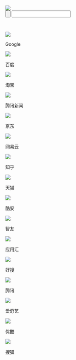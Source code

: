 <!DOCTYPE html>
<html xmlns="http://www.w3.org/1999/xhtml">
<head>
<meta content="en-us" http-equiv="Content-Language" />
<meta content="text/html; charset=utf-8" http-equiv="Content-Type" />
<meta name="viewport" content="width=device-width, initial-scale=1.0" />
<title>主页</title>
</head>
<style>
/*下方这句不动它，翻译开始*/

* {
	padding: 0;
	margin: 0;
}

/*翻译
主页整体样式 
文本对齐︰ 中心;
背景色︰ #ffffff  使用夜间默认时修改为#000000即可
}
*/

body {
	text-align: center;
	background-color: #ffffff;
}

/*翻译
logo图标样式 
宽度︰ 128px;
高度︰ 80px;
最大宽度︰ 250px;
动画︰ flipInX 4s;
-webkit 动画︰ flipInX 4s
}*/


img.smaller {
	width: 96px;
	height: 96px;
	max-width: 96px;
	animation: flipInX 4s;
	-webkit-animation: flipInX 4s
}



/*翻译
logo添加文字样式 
字体大小︰ 2em;
白色空间︰ 正常;
自动换行︰ 断词;
文本修饰︰ 无;
颜色: #232323
}*/

.logo {
	font-size: 2em;
	white-space: normal;
	word-wrap: break-word;
	text-decoration: none;
	color: #232323
}

/*翻译
搜索栏字体样式 
宽度︰ 90%;
高度︰ 40px;
背景颜色︰ 透明;
边境︰ 无;
大纲︰ 0;
字体大小︰ 18px;
字体颜色: #426ab3;
填充︰ 0 20px;
边界半径︰ 50px
}*/

#search_input {
	width: 90%;
	height: 45px;
	background-color: transparent;
	border: none;
	outline: 0;
	font-size: 18px;
	color: #426ab3;
	padding: 0 20px;
	border-radius: 40px;
}

/*翻译
搜索框边距 
下边距︰ 30px;
上边距︰ 20px;
*/

.search_part {
	margin-bottom: 30px;
	margin-top: 20px;
}

/*翻译
跨度样式
显示︰ 阻止;
溢出︰ 隐藏;
左填充︰ 5px;
垂直对齐︰ 居中;
*/

span {
	display: block;
	overflow: hidden;
	padding-left: 5px;
	vertical-align: middle;
}

/*翻译
搜索栏框架样式 {
框阴影︰ 0 0 18px rgba(70,70,40,.255);括号里的颜色为Rgb默认，可进入http://rgb.phpddt.com/查询
-webkit 动画︰ fadeIn 2.5;
动画︰ fadeIn 2.5;
背景色︰ rgba(255,255,255,.100);
边界半径︰ 50px;
显示︰ 表;
垂直对齐︰ 居中;
宽度︰ 80%;根据你喜欢的宽度调整，目前我为了对齐图标使用80%
高度︰ 40px;
最大宽度︰ 400px;
边距︰ 10px 默认布局;
}
*/

.search_bar {
	box-shadow: 0 0 18px rgba(70,70,40,.255);
	-webkit-animation: fadeIn 2.5s;
	animation: fadeIn 2.5s;
	background-color: rgba(255,255,255,.100);
	border-radius: 50px;
	display: table;
	vertical-align: middle;
	width: 80%;
	height: 40px;
	max-width: 400px;
	margin: 10px auto;
}

/*翻译
搜索栏搜索目标确认图标样式，目前为米奇
轮廓边框︰ 0;
高度︰ 40px;
浮标位置︰ 右;
颜色: #000;
字体大小︰ 16px;
字体粗细︰ 700;
边境︰ 无;
背景颜色︰ 透明;
填充︰ 0 13px 0 13px
*/

#search_submit {
	outline: 0;
	height: 40px;
	float: right;
	color: #000;
	font-size: 16px;
	font-weight: 700;
	border: none;
	background-color: transparent;
	padding: 0 13px 0 13px
}

/*翻译
书签图标排版目录样式 
宽度︰ 100%;
文本对齐︰ 中心;
填充顶部︰ 15px;
填充底部︰ 15px;
*/

#content {
	width: 100%;
	text-align: center;
	padding-top: 15px;
	padding-bottom: 15px;
}

/*翻译
书签框架样式
-webkit 动画︰ fadeInDown 1s;
动画︰ fadeInDown 1s;
位置︰ 相对应;
显示︰ 显示在内部;
宽度︰ 75px;
边境︰ 0;
*/

.box {
	-webkit-animation: fadeInDown 1s;
	animation: fadeInDown 1s;
	position: relative;
	display: inline-block;
	width: 75px;
	border: 0;
}


/*翻译
书签图标样式
宽度︰ 100%;
高度︰ 100%;
位置︰ 不受限制;
左︰ 0;
顶︰ 0;
*/

.box a {
	width: 100%;
	height: 100%;
	position: absolute;
	left: 0;
	top: 0;
}

/*翻译
书签字体样式
颜色: #232323;使用夜间模式时修改为#eee或者#f2eada即可
高度︰ 1.5em;
线的高度︰ 1.5em;
宽度︰ 72px;
字体大小︰ 0.75em;
白色空间︰ nowrap;
溢出︰ 隐藏;
边距︰ 默认布局;
-webkit 边框顶部右半径︰ 5px;
-webkit 边框底部右半径︰ 5px;
文本溢出︰ 省略;
-o 文本溢出︰ 省略;
气相色谱-质谱-文本-溢出︰ 省略;
填充顶部︰ 3px;
填充底部︰ 8px;
*/

.url {
	color: #232323;
	height: 1.5em;
	line-height: 1.5em;
	width: 72px;
	font-size: 0.75em;
	white-space: nowrap;
	overflow: hidden;
	margin: auto;
	-webkit-border-top-right-radius: 5px;
	-webkit-border-bottom-right-radius: 5px;
	text-overflow: ellipsis;
	-o-text-overflow: ellipsis;
	-ms-text-overflow: ellipsis;
	padding-top: 3px;
	padding-bottom: 8px;
}

/*翻译
字体样式 
宽度︰ 3em;
高度︰ 3em;
最大宽度︰ 72px;
*/

.icon {
	width: 3em;
	height: 3em;
	max-width: 72px;
}


.main {
	margin: 10px;
	margin-top: -10px;
}


/*
下方为动画样式，不懂的不要修改
*/

@-webkit-keyframes flipInX {
	0% {
		-webkit-transform: perspective(400px) rotateX(90deg);
		transform: perspective(400px) rotateX(90deg);
		opacity: 0
	}

	40% {
		-webkit-transform: perspective(400px) rotateX(-10deg);
		transform: perspective(400px) rotateX(-10deg)
	}

	70% {
		-webkit-transform: perspective(400px) rotateX(10deg);
		transform: perspective(400px) rotateX(10deg)
	}

	100% {
		-webkit-transform: perspective(400px) rotateX(0);
		transform: perspective(400px) rotateX(0);
		opacity: 1
	}
}

@keyframes flipInX {
	0% {
		-webkit-transform: perspective(400px) rotateX(90deg);
		-ms-transform: perspective(400px) rotateX(90deg);
		transform: perspective(400px) rotateX(90deg);
		opacity: 0
	}

	40% {
		-webkit-transform: perspective(400px) rotateX(-10deg);
		-ms-transform: perspective(400px) rotateX(-10deg);
		transform: perspective(400px) rotateX(-10deg)
	}

	70% {
		-webkit-transform: perspective(400px) rotateX(10deg);
		-ms-transform: perspective(400px) rotateX(10deg);
		transform: perspective(400px) rotateX(10deg)
	}

	100% {
		-webkit-transform: perspective(400px) rotateX(0);
		-ms-transform: perspective(400px) rotateX(0);
		transform: perspective(400px) rotateX(0);
		opacity: 1
	}
}

@-webkit-keyframes fadeIn {
	0% {
		opacity: 0
	}

	100% {
		opacity: 1
	}
}

@keyframes fadeIn {
	0% {
		opacity: 0
	}

	100% {
		opacity: 1
	}
}

@-webkit-keyframes fadeInDown {
	0% {
		opacity: 0;
		-webkit-transform: translateY(-20px);
		transform: translateY(-20px)
	}

	100% {
		opacity: 1;
		-webkit-transform: translateY(0);
		transform: translateY(0)
	}
}

@keyframes fadeInDown {
	0% {
		opacity: 0;
		-webkit-transform: translateY(-20px);
		-ms-transform: translateY(-20px);
		transform: translateY(-20px)
	}

	100% {
		opacity: 1;
		-webkit-transform: translateY(0);
		-ms-transform: translateY(0);
		transform: translateY(0)
	}
}
</style>

<body>
<div id="content">
<br />
<div class="search_part">
<img class="smaller" src="logo/icon.png"></img>
</a>
<br />
<form href='javascript:void(0);' onsubmit="search();return false;" class="search_bar">
<input type="submit" id="search_submit" value="" >
<span><input class="search" type="text" value="" autocomplete="off" id="search_input" ></span>
</form>
</div>
<br />

<div class="main" >

<div class="box">
<a href="
https://www.google.com"></a>
<p><img class="icon" src="img/google.png" ></p>
<p class="url">Google</p>
</div>

<div class="box">
<a href="https://www.baidu.com"></a>
<p><img class="icon" src="img/bd.png" ></p>
<p class="url">百度</p>
</div>

<div class="box">
<a href="https://www.taobao.com"></a>
<p><img class="icon" src="img/tb.png" ></p>
<p class="url">淘宝</p>
</div>

<div class="box">
<a href="http://www.qq.com/"></a>
<p><img class="icon" src="img/txxw.png" ></p>
<p class="url">腾讯新闻</p>
</div>

<div class="box">
<a href="http://www.jd.com/"></a>
<p><img class="icon" src="img/jd.png" ></p>
<p class="url">京东</p>
</div>


<div class="box">
<a href="https://music.163.com/"></a>
<p><img class="icon" src="img/wyyyy.png" ></p>
<p class="url">网易云</p>
</div>

<div class="box">
<a href="https://www.zhihu.com/"></a>
<p><img class="icon" src="img/zh.png" ></p>
<p class="url">知乎</p>
</div>

<div class="box">
<a href="https://www.tmall.com/"></a>
<p><img class="icon" src="img/tm.png" ></p>
<p class="url">天猫</p>
</div>

<div class="box">
<a href="https://www.coolapk.com/"></a>
<p><img class="icon" src="img/ka.png" ></p>
<p class="url">酷安</p>
</div>

<div class="box">
<a href="http://bbs.zhiyoo.com/"></a>
<p><img class="icon" src="img/zy.png" ></p>
<p class="url">智友</p>
</div>

<div class="box">
<a href="http://www.appchina.com/"></a>
<p><img class="icon" src="img/yyh.png" ></p>
<p class="url">应用汇</p>
</div>

<div class="box">
<a href="https://www.so.com/"></a>
<p><img class="icon" src="img/360dh.png" ></p>
<p class="url">好搜</p>
</div>

<div class="box">
<a href="http://v.qq.com/"></a>
<p><img class="icon" src="img/txsp.png" ></p>
<p class="url">腾讯</p>
</div>

<div class="box">
<a href="http://www.iqiyi.com"></a>
<p><img class="icon" src="img/aqy.png" ></p>
<p class="url">爱奇艺</p>
</div>

<div class="box">
<a href="http://www.youku.com"></a>
<p><img class="icon" src="img/yksp.png" ></p>
<p class="url">优酷</p>
</div>

<div class="box">
<a href="https://tv.sohu.com/"></a>
<p><img class="icon" src="img/shsp.png" ></p>
<p class="url">搜狐</p>
</div>

</div>
<!--
如若要添加可复制一段
<div class="box">
<a href="地址"></a>
<p><img class="icon" src="img/icon6.png" ></p>
<p class="url">书签名称</p>
</div>
其中链接在href中如href="地址"建议填写folder://自己创建的文件夹地址，这样创建一次不必再修改
图标文件放置在img文件夹中定义如src="img/icon6.png"
显示的标题在<p class="url">书签名称</p>之间定义如<p class="url">酷安</p>
下方window.location.href =主页搜索引擎地址，目前为自用Pc版百度内部搜索，加上浏览器的顶部搜索即为双搜索，使用更方便

-->

</div>

<script type="text/javascript">
function search(){
if(document.getElementById("search_input").value != ""){
webview.search(document.getElementById("search_input").value);
document.getElementById("search_input").value = "";
}
return false;
}</script>

</body>
</html>
